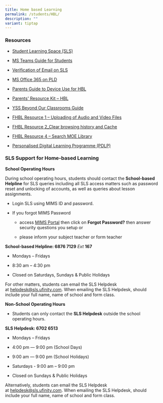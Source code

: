 ```yaml
---
title: Home based Learning
permalink: /students/HBL/
description: ""
variant: tiptap
---
```

<h3>Resources</h3>
<ul data-tight="true" class="tight">
<li>
<p><a href="https://vle.learning.moe.edu.sg/login" rel="noopener noreferrer nofollow" target="_blank">Student Learning Space (SLS)</a>
</p>
</li>
<li>
<p><a href="/files/HBL/MS_Teams_Guide_for_Students.pdf" rel="noopener nofollow" target="_blank">MS Teams Guide for Students</a>
</p>
</li>
<li>
<p><a href="/files/HBL/Verification-of-Email-on-SLS.pdf" rel="noopener noreferrer nofollow" target="_blank">Verification of Email on SLS</a>
</p>
</li>
<li>
<p><a href="/files/HBL/MS%20Office%20365%20on%20PLD.pdf" rel="noopener noreferrer nofollow" target="_blank">MS Office 365 on PLD</a>
</p>
</li>
<li>
<p><a href="/files/HBL/Parents-Guide-to-Device-Use-for-Home-Based-Learning_Final.pdf" rel="noopener noreferrer nofollow" target="_blank">Parents Guide to Device Use for HBL</a>
</p>
</li>
<li>
<p><a href="https://www.moe.gov.sg/parentkit" rel="noopener noreferrer nofollow" target="_blank">Parents' Resource Kit – HBL</a>
</p>
</li>
<li>
<p><a href="https://yishunsec.moe.edu.sg/students/sil/" rel="noopener noreferrer nofollow" target="_blank">YSS Beyond Our Classrooms Guide</a>
</p>
</li>
<li>
<p><a href="/files/HBL/FHBL-Resource-1-Uploading-of-Audio-and-Video-Files.pdf" rel="noopener noreferrer nofollow" target="_blank">FHBL Resource 1 – Uploading of Audio and Video Files</a>
</p>
</li>
<li>
<p><a href="/files/HBL/FHBL-Resource-2_Clear-browsing-history-and-Cache-for-students.pdf" rel="noopener noreferrer nofollow" target="_blank">FHBL Resource 2_Clear browsing history and Cache</a>
</p>
</li>
<li>
<p><a href="/files/HBL/FHBL-Resource-4-Search-MOE-Library.pdf" rel="noopener noreferrer nofollow" target="_blank">FHBL Resource 4 – Search MOE Library</a>
</p>
</li>
<li>
<p><a href="/parents/pdlp/" rel="noopener noreferrer nofollow" target="_blank">Personalised Digital Learning Programme (PDLP)</a>
</p>
</li>
</ul>
<h3>SLS Support for Home-based Learning</h3>
<p><strong>School Operating Hours</strong>
</p>
<p>During school operating hours, students should contact the&nbsp;<strong>School-based Helpline</strong>&nbsp;for
SLS queries including all SLS access matters such as password reset and
unlocking of accounts, as well as queries about lesson assignments.</p>
<ul data-tight="true" class="tight">
<li>
<p>Login SLS using MIMS ID and password.</p>
</li>
<li>
<p>If you forgot MIMS Password</p>
<ul data-tight="true" class="tight">
<li>
<p>access <a href="https://idp.mims.moe.gov.sg/nidp/app/login" rel="noopener noreferrer nofollow" target="_blank">MIMS Portal</a> then
click on <strong>Forgot Password?</strong> then answer security questions
you setup or</p>
</li>
<li>
<p>please inform your subject teacher or form teacher</p>
</li>
</ul>
</li>
</ul>
<p><strong>School-based Helpline: 6876 7129</strong>  <em>Ext</em>  <strong>167</strong>
</p>
<ul data-tight="true" class="tight">
<li>
<p>Mondays – Fridays</p>
</li>
<li>
<p>8:30 am – 4:30 pm</p>
</li>
<li>
<p>Closed on Saturdays, Sundays &amp; Public Holidays</p>
</li>
</ul>
<p>For other matters, students can email the SLS Helpdesk at&nbsp;<a href="mailto:helpdesk@sls.ufinity.com" rel="noopener noreferrer nofollow" target="_blank">helpdesk@sls.ufinity.com</a>.
When emailing the SLS Helpdesk, should include your full name, name of
school and form class.</p>
<p><strong>Non-School Operating Hours</strong>
</p>
<ul data-tight="true" class="tight">
<li>
<p>Students can only contact the&nbsp;<strong>SLS Helpdesk</strong>&nbsp;outside
the school operating hours.</p>
</li>
</ul>
<p><strong>SLS Helpdesk: 6702 6513</strong>
</p>
<ul data-tight="true" class="tight">
<li>
<p>Mondays – Fridays</p>
</li>
<li>
<p>4:00 pm ― 9:00 pm (School Days)</p>
</li>
<li>
<p>9:00 am ― 9:00 pm (School Holidays)</p>
</li>
<li>
<p>Saturdays - 9:00 am – 9:00 pm</p>
</li>
<li>
<p>Closed on Sundays &amp; Public Holidays</p>
</li>
</ul>
<p>Alternatively, students can email the SLS Helpdesk at&nbsp;<a href="mailto:helpdesk@sls.ufinity.com" rel="noopener noreferrer nofollow" target="_blank">helpdesk@sls.ufinity.com</a>.
When emailing the SLS Helpdesk, should include your full name, name of
school and form class.</p>